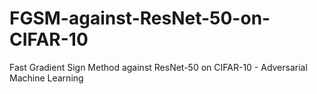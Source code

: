 # FGSM-against-ResNet-50-on-CIFAR-10
Fast Gradient Sign Method against ResNet-50 on CIFAR-10 - Adversarial Machine Learning

